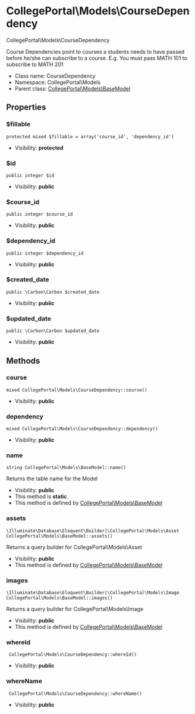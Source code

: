 CollegePortal\Models\CourseDependency
===============

CollegePortal\Models\CourseDependency

Course Dependencies point to courses a students needs to have passed
 before he/she can subscribe to a course.
E.g. You must pass MATH 101 to subscribe to MATH 201


* Class name: CourseDependency
* Namespace: CollegePortal\Models
* Parent class: [CollegePortal\Models\BaseModel](CollegePortal-Models-BaseModel.md)





Properties
----------


### $fillable

    protected mixed $fillable = array('course_id', 'dependency_id')





* Visibility: **protected**


### $id

    public integer $id





* Visibility: **public**


### $course_id

    public integer $course_id





* Visibility: **public**


### $dependency_id

    public integer $dependency_id





* Visibility: **public**


### $created_date

    public \Carbon\Carbon $created_date





* Visibility: **public**


### $updated_date

    public \Carbon\Carbon $updated_date





* Visibility: **public**


Methods
-------


### course

    mixed CollegePortal\Models\CourseDependency::course()





* Visibility: **public**




### dependency

    mixed CollegePortal\Models\CourseDependency::dependency()





* Visibility: **public**




### name

    string CollegePortal\Models\BaseModel::name()

Returns the table name for the Model



* Visibility: **public**
* This method is **static**.
* This method is defined by [CollegePortal\Models\BaseModel](CollegePortal-Models-BaseModel.md)




### assets

    \Illuminate\Database\Eloquent\Builder|\CollegePortal\Models\Asset CollegePortal\Models\BaseModel::assets()

Returns a query builder for CollegePortal\Models\Asset



* Visibility: **public**
* This method is defined by [CollegePortal\Models\BaseModel](CollegePortal-Models-BaseModel.md)




### images

    \Illuminate\Database\Eloquent\Builder|\CollegePortal\Models\Image CollegePortal\Models\BaseModel::images()

Returns a query builder for CollegePortal\Models\Image



* Visibility: **public**
* This method is defined by [CollegePortal\Models\BaseModel](CollegePortal-Models-BaseModel.md)




### whereId

     CollegePortal\Models\CourseDependency::whereId()





* Visibility: **public**




### whereName

     CollegePortal\Models\CourseDependency::whereName()





* Visibility: **public**



